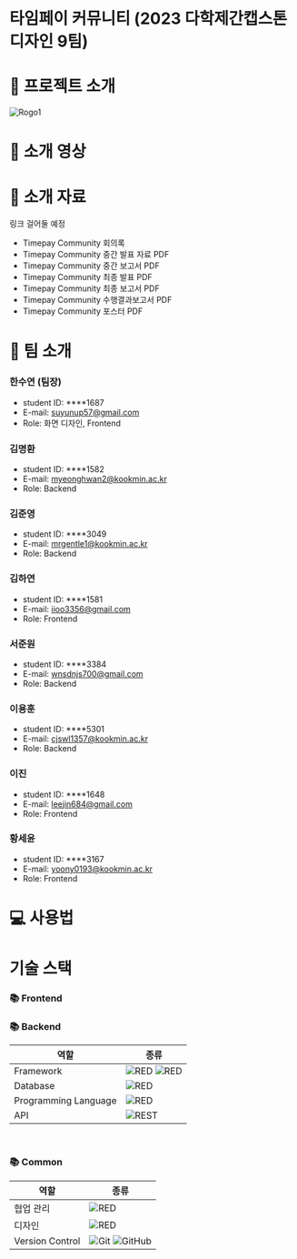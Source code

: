 # 타임페이 커뮤니티 (2023 다학제간캡스톤디자인 9팀)

# :loudspeaker: 프로젝트 소개
![Rogo1](https://user-images.githubusercontent.com/54920331/228437271-e60bb141-a33e-4dba-877f-504ced3551d6.png)




# :movie_camera: 소개 영상    

# :paperclip: 소개 자료

링크 걸어둘 예정   
- Timepay Community 회의록 
- Timepay Community 중간 발표 자료 PDF
- Timepay Community 중간 보고서 PDF
- Timepay Community 최종 발표 PDF
- Timepay Community 최종 보고서 PDF
- Timepay Community 수행결과보고서 PDF
- Timepay Community 포스터 PDF



# :runner: 팀 소개
### 한수연 (팀장)
- student ID: ****1687
- E-mail: suyunup57@gmail.com
- Role: 화면 디자인, Frontend

### 김명환
- student ID: ****1582
- E-mail: myeonghwan2@kookmin.ac.kr
- Role: Backend

### 김준영
- student ID: ****3049
- E-mail: mrgentle1@kookmin.ac.kr
- Role: Backend

### 김하연
- student ID: ****1581
- E-mail: iioo3356@gmail.com
- Role: Frontend

### 서준원
- student ID: ****3384
- E-mail: wnsdnjs700@gmail.com
- Role: Backend

### 이용훈
- student ID: ****5301
- E-mail: cjswl1357@kookmin.ac.kr
- Role: Backend

### 이진
- student ID: ****1648
- E-mail: leejin684@gmail.com
- Role: Frontend

### 황세윤
- student ID: ****3167
- E-mail: yoony0193@kookmin.ac.kr
- Role: Frontend

# :computer: 사용법

# 기술 스택
### 📚 Frontend

### 📚 Backend
|역할|종류|
|-|-|
|Framework|<img alt="RED" src ="https://img.shields.io/badge/SPRING-6DB33F.svg?&style=for-the-badge&logo=Spring&logoColor=white"/> <img alt="RED" src ="https://img.shields.io/badge/SPRING Boot-6DB33F.svg?&style=for-the-badge&logo=SpringBoot&logoColor=white"/>|
|Database|<img alt="RED" src ="https://img.shields.io/badge/Mysql-4479A1.svg?&style=for-the-badge&logo=Mysql&logoColor=white"/>|
|Programming Language|<img alt="RED" src ="https://img.shields.io/badge/JAVA-F7DF1E.svg?&style=for-the-badge&logo=Jameson&logoColor=white"/>|
|API|![REST](https://img.shields.io/badge/Rest-0066B3?style=for-the-badge&logo=rest&logoColor=white)                                     
<br />

### 📚 Common
|역할|종류|
|-|-|
|협업 관리|<img alt="RED" src ="https://img.shields.io/badge/Notion-000000.svg?&style=for-the-badge&logo=Notion&logoColor=white"/> |
|디자인|<img alt="RED" src ="https://img.shields.io/badge/Figma-F24E1E.svg?&style=for-the-badge&logo=Figma&logoColor=white"/>|
|Version Control|![Git](https://img.shields.io/badge/git-E6484F.svg?style=for-the-badge&logo=git&logoColor=white) ![GitHub](https://img.shields.io/badge/github-%23121011.svg?style=for-the-badge&logo=github&logoColor=white) |
<br />



